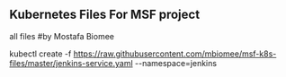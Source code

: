 ## Kubernetes Files For MSF project
all files
#by Mostafa Biomee


kubectl create -f  https://raw.githubusercontent.com/mbiomee/msf-k8s-files/master/jenkins-service.yaml --namespace=jenkins